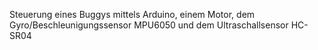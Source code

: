 Steuerung eines Buggys mittels Arduino, einem Motor, dem Gyro/Beschleunigungssensor MPU6050 und dem Ultraschallsensor HC-SR04
